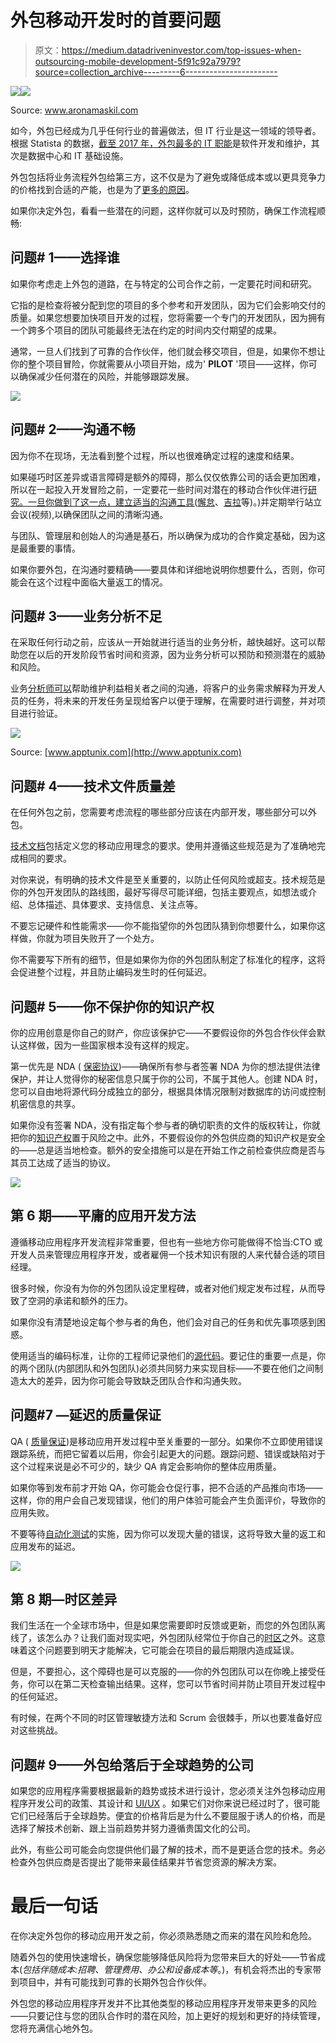 # 外包移动开发时的首要问题

> 原文：<https://medium.datadriveninvestor.com/top-issues-when-outsourcing-mobile-development-5f91c92a7979?source=collection_archive---------6----------------------->

[![](img/621d02d4e2f91c6dfee02abfbc4018ce.png)](http://www.track.datadriveninvestor.com/1B9E)![](img/b9eb44cecd6d52a436fa7c245c0a65b6.png)

Source: www.aronamaskil.com

如今，外包已经成为几乎任何行业的普遍做法，但 IT 行业是这一领域的领导者。根据 Statista 的数据，[截至 2017 年，外包最多的 IT 职能](https://www.statista.com/statistics/662991/worldwide-cio-survey-outsourced-it-functions/)是软件开发和维护，其次是数据中心和 IT 基础设施。

外包包括将业务流程外包给第三方，这不仅是为了避免或降低成本或以更具竞争力的价格找到合适的产能，也是为了[更多的原因](http://zesium.com/remote-vs-in-house-pros-and-cons/)。

如果你决定外包，看看一些潜在的问题，这样你就可以及时预防，确保工作流程顺畅:

## **问题# 1——选择谁**

如果你考虑走上外包的道路，在与特定的公司合作之前，一定要花时间和研究。

它指的是检查将被分配到您的项目的多个参考和开发团队，因为它们会影响交付的质量。如果您想要加快项目开发的过程，您将需要一个专门的开发团队，因为拥有一个跨多个项目的团队可能最终无法在约定的时间内交付期望的成果。

通常，一旦人们找到了可靠的合作伙伴，他们就会移交项目，但是，如果你不想让你的整个项目冒险，你就需要从小项目开始，成为' **PILOT** '项目——这样，你可以确保减少任何潜在的风险，并能够跟踪发展。

![](img/6ef99fc7259dc7f92c4bb4e1e029b684.png)

## **问题# 2——沟通不畅**

因为你不在现场，无法看到整个过程，所以也很难确定过程的速度和结果。

如果碰巧时区差异或语言障碍是额外的障碍，那么仅仅依靠公司的话会更加困难，所以在一起投入开发冒险之前，一定要花一些时间对潜在的移动合作伙伴进行[研究。一旦你做到了这一点，建立适当的沟通工具(](http://zesium.com/how-to-choose-a-high-quality-mobile-app-company-to-increase-your-roi/)[懈怠](https://slack.com/)、[吉拉](https://www.atlassian.com/software/jira)等)。)并定期举行站立会议(视频),以确保团队之间的清晰沟通。

与团队、管理层和创始人的沟通是基石，所以确保为成功的合作奠定基础，因为这是最重要的事情。

如果你要外包，在沟通时要精确——要具体和详细地说明你想要什么，否则，你可能会在这个过程中面临大量返工的情况。

## **问题# 3——业务分析不足**

在采取任何行动之前，应该从一开始就进行适当的业务分析，越快越好。这可以帮助您在以后的开发阶段节省时间和资源，因为业务分析可以预防和预测潜在的威胁和风险。

业务[分析师可以](https://www.velvetech.com/blog/business-analysis-for-mobile-app/)帮助维护利益相关者之间的沟通，将客户的业务需求解释为开发人员的任务，将未来的开发任务呈现给客户以便于理解，在需要时进行调整，并对项目进行验证。

![](img/d9ac4994ebf6a87e7ffb90440eb46b31.png)

Source: [www.apptunix.com](http://www.apptunix.com)

## **问题# 4——技术文件质量差**

在任何外包之前，您需要考虑流程的哪些部分应该在内部开发，哪些部分可以外包。

[技术文档](https://apro-software.com/writing-specifications-for-a-mobile-app-development-project/)包括定义您的移动应用理念的要求。使用并遵循这些规范是为了准确地完成相同的要求。

对你来说，有明确的技术文件是至关重要的，以防止任何风险或超支。技术规范是你的外包开发团队的路线图，最好写得尽可能详细，包括主要观点，如想法或介绍、总体描述、具体要求、支持信息、关注点等。

不要忘记硬件和性能需求——你不能指望你的外包团队猜到你想要什么，如果你这样做，你就为项目失败开了一个处方。

你不需要写下所有的细节，但是如果你为你的外包团队制定了标准化的程序，这将会促进整个过程，并且防止编码发生时的任何延迟。

## **问题# 5——你不保护你的知识产权**

你的应用创意是你自己的财产，你应该保护它——不要假设你的外包合作伙伴会默认这样做，因为一些国家根本没有这样的规定。

第一优先是 NDA ( [保密协议](https://en.wikipedia.org/wiki/Non-disclosure_agreement))——确保所有参与者签署 NDA 为你的想法提供法律保护，并让人觉得你的秘密信息只属于你的公司，不属于其他人。创建 NDA 时，您可以自由地将源代码分成独立的部分，根据具体情况限制对数据库的访问或控制机密信息的共享。

如果你没有签署 NDA，没有指定每个参与者的确切职责的文件的版权转让，你就把你的[知识产权](https://en.wikipedia.org/wiki/IP_address)置于风险之中。此外，不要假设你的外包供应商的知识产权是安全的——总是适当地检查。额外的安全措施可以是在开始工作之前检查供应商是否与其员工达成了适当的协议。

![](img/4b6d0e2883e2b889e94ec721d5d14a2b.png)

## **第 6 期——平庸的应用开发方法**

遵循移动应用程序开发流程非常重要，但也有一些地方你可能做得不恰当:CTO 或开发人员来管理应用程序开发，或者雇佣一个技术知识有限的人来代替合适的项目经理。

很多时候，你没有为你的外包团队设定里程碑，或者对他们规定发布过程，从而导致了空洞的承诺和额外的压力。

如果你没有清楚地设定每个参与者的角色，他们会对自己的任务和优先事项感到困惑。

使用适当的编码标准，让你的工程师记录他们的[源代码](https://en.wikipedia.org/wiki/Source_code)。要记住的重要一点是，你的两个团队(内部团队和外包团队)必须共同努力来实现目标——不要在他们之间制造太大的差异，因为你可能会导致缺乏团队合作和沟通失败。

## **问题#7 —延迟的质量保证**

QA ( [质量保证](https://en.wikipedia.org/wiki/Quality_assurance))是移动应用开发过程中至关重要的一部分。如果你不立即使用错误跟踪系统，而把它留着以后用，你会引起更大的问题。跟踪问题、错误或缺陷对于这个过程来说是必不可少的，缺少 QA 肯定会影响你的整体应用质量。

如果你等到发布前才开始 QA，你可能会仓促行事，把不合适的产品推向市场——这样，你的用户会自己发现错误，他们的用户体验可能会产生负面评价，导致你的应用失败。

不要等待[自动化测试](https://medium.com/intuz/top-10-automated-testing-tools-for-mobile-apps-8d9380e1757f)的实施，因为你可以发现大量的错误，这将导致大量的返工和应用发布的延迟。

![](img/b2587c239d063ecbea709eeed73dc2e2.png)

## **第 8 期—时区差异**

我们生活在一个全球市场中，但是如果您需要即时反馈或更新，而您的外包团队离线了，该怎么办？让我们面对现实吧，外包团队经常位于你自己的[时区](https://en.wikipedia.org/wiki/Time_zone)之外。这意味着这个问题要到明天才能解决，它可能会在项目的最后期限内造成延误。

但是，不要担心，这个障碍也是可以克服的——你的外包团队可以在你晚上接受任务，你可以在第二天检查输出结果。这样，您可以节省时间并防止项目开发过程中的任何延迟。

有时候，在两个不同的时区管理敏捷方法和 Scrum 会很棘手，所以也要准备好应对这些挑战。

## **问题# 9——外包给落后于全球趋势的公司**

如果您的应用程序需要根据最新的趋势或技术进行设计，您必须关注外包移动应用程序开发公司的政策、其设计和 [UI/UX](https://hackernoon.com/what-is-ui-ux-design-1f01e9dbbf02) 。如果它们对你来说已经过时了，很可能它们已经落后于全球趋势。便宜的价格背后是为什么不要屈服于诱人的价格，而是选择了解技术创新、跟上当前趋势并努力遵循贵国文化的公司。

此外，有些公司可能会向您提供他们最了解的技术，而不是更适合您的技术。务必检查外包供应商是否提出了能带来最佳结果并节省您资源的解决方案。

# **最后一句话**

在你决定外包你的移动应用开发之前，你必须熟悉随之而来的潜在风险和危险。

随着外包的使用快速增长，确保您能够降低风险将为您带来巨大的好处——节省成本(*包括伴随成本:招聘、管理费用、办公和设备成本等*。)，有机会将杰出的专家带到项目中，并有可能找到可靠的长期外包合作伙伴。

外包您的移动应用程序开发并不比其他类型的移动应用程序开发带来更多的风险——只要记住与您的团队合作时的潜在风险，加上更好的规划和更好的持续管理，您将充满信心地外包。